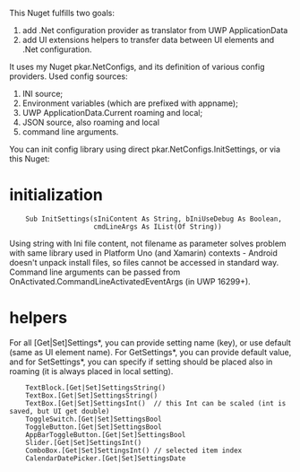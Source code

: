 ﻿
This Nuget fulfills two goals:
1) add .Net configuration provider as translator from UWP ApplicationData
2) add UI extensions helpers to transfer data between UI elements and .Net configuration.

It uses my Nuget pkar.NetConfigs, and its definition of various config providers.
Used config sources:
1) INI source;
2) Environment variables (which are prefixed with appname);
3) UWP ApplicationData.Current roaming and local;
4) JSON source, also roaming and local
5) command line arguments.

You can init config library using direct pkar.NetConfigs.InitSettings, or via this Nuget:

# initialization

        Sub InitSettings(sIniContent As String, bIniUseDebug As Boolean,
                         cmdLineArgs As IList(Of String))

Using string with Ini file content, not filename as parameter solves problem with same library used in Platform Uno (and Xamarin) contexts - Android doesn't unpack install files, so files cannot be accessed in standard way.
Command line arguments can be passed from OnActivated.CommandLineActivatedEventArgs (in UWP 16299+).

# helpers

 For all [Get|Set]Settings*, you can provide setting name (key), or use default (same as UI element name).
 For GetSettings*, you can provide default value, and for SetSettings*, you can specify if setting should be placed also in roaming (it is always placed in local setting).

        TextBlock.[Get|Set]SettingsString()
        TextBox.[Get|Set]SettingsString()
        TextBox.[Get|Set]SettingsInt()  // this Int can be scaled (int is saved, but UI get double)
        ToggleSwitch.[Get|Set]SettingsBool
        ToggleButton.[Get|Set]SettingsBool
        AppBarToggleButton.[Get|Set]SettingsBool
        Slider.[Get|Set]SettingsInt()
        ComboBox.[Get|Set]SettingsInt() // selected item index 
        CalendarDatePicker.[Get|Set]SettingsDate
